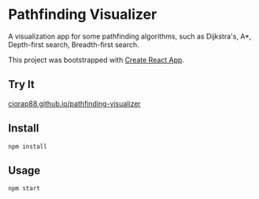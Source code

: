 # Pathfinding Visualizer

A visualization app for some pathfinding algorithms, such as Dijkstra's, A*, Depth-first search, Breadth-first search.


This project was bootstrapped with [Create React App](https://github.com/facebook/create-react-app).

Try It
---

[ciorap88.github.io/pathfinding-visualizer](https://ciorap88.github.io/pathfinding-visualizer/)



Install
---

`npm install`



Usage
---

`npm start`


